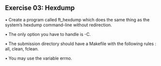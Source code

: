 ## Exercise 03: Hexdump

• Create a program called ft_hexdump which does the same thing as the system’s
hexdump command-line without redirection.

• The only option you have to handle is -C.

• The submission directory should have a Makefile with the following rules : all,
clean, fclean.

• You may use the variable errno.
